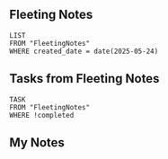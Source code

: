 
## Fleeting Notes
```dataview
LIST
FROM "FleetingNotes"
WHERE created_date = date(2025-05-24) 
```

## Tasks from Fleeting Notes
```dataview
TASK
FROM "FleetingNotes"
WHERE !completed
```

## My Notes
